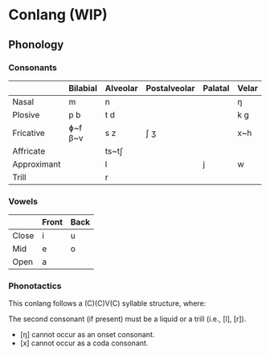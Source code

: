 # Conlang (WIP)

## Phonology

### Consonants

|             | Bilabial | Alveolar | Postalveolar | Palatal | Velar |
|-------------|----------|----------|--------------|---------|-------|
| Nasal       | m        | n        |              |         | ŋ     |
| Plosive     | p b      | t d      |              |         | k g   |
| Fricative   | ɸ\~f β\~v| s z      | ʃ ʒ          |         | x\~h  |
| Affricate   |          | ts\~tʃ   |              |         |       |
| Approximant |          | l        |              | j       | w     |
| Trill       |          | r        |              |         |       |

### Vowels

|       | Front | Back |
|-------|-------|------|
| Close | i     | u    |
| Mid   | e     | o    |
| Open  | a     |      |

### Phonotactics

This conlang follows a (C)(C)V(C) syllable structure, where:

The second consonant (if present) must be a liquid or a trill (i.e., [l], [r]).
* \[ŋ\] cannot occur as an onset consonant.
* \[&#x200b;x\] cannot occur as a coda consonant.

